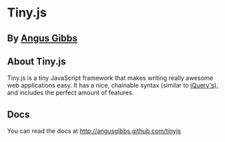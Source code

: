 # Tiny.js
## By [Angus Gibbs](http://angusgibbs.com)

## About Tiny.js
Tiny.js is a tiny JavaScript framework that makes writing really awesome web applications easy. It has a nice, chainable syntax (similar to [jQuery's](http://jquery.com)), and includes the perfect amount of features.

## Docs
You can read the docs at http://angusgibbs.github.com/tinyjs